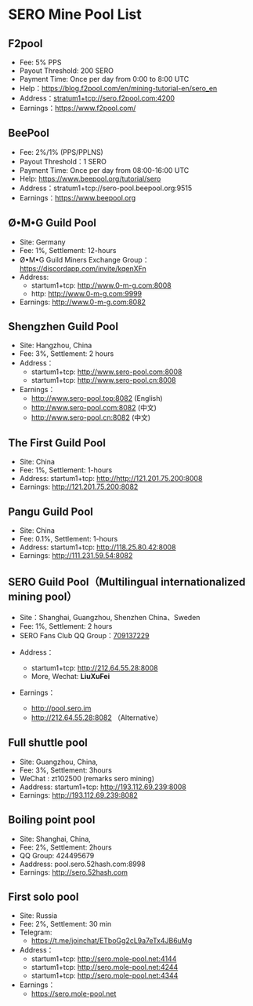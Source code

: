 # SERO Mine Pool List


## F2pool

- Fee: 5% PPS
- Payout Threshold: 200 SERO
- Payment Time: Once per day from 0:00 to 8:00 UTC
- Help：<https://blog.f2pool.com/en/mining-tutorial-en/sero_en> 
- Address：<stratum1+tcp://sero.f2pool.com:4200>
- Earnings：<https://www.f2pool.com/> 

## BeePool

- Fee: 2%/1% (PPS/PPLNS)
- Payout Threshold：1 SERO
- Payment Time: Once per day from 08:00-16:00 UTC
- Help: <https://www.beepool.org/tutorial/sero>
- Address：stratum1+tcp://sero-pool.beepool.org:9515
- Earnings：<https://www.beepool.org>

## Ø•M•G Guild Pool

- Site: Germany
- Fee: 1%, Settlement: 12-hours
- Ø•M•G Guild Miners Exchange Group：<https://discordapp.com/invite/kqenXFn>
- Address: 
   - startum1+tcp: <http://www.0-m-g.com:8008>
   - http: <http://www.0-m-g.com:9999>
- Earnings:  <http://www.0-m-g.com:8082>


## Shengzhen Guild Pool

- Site:  Hangzhou, China
- Fee: 3%, Settlement: 2 hours
- Address：
  - startum1+tcp: <http://www.sero-pool.com:8008>
  - startum1+tcp: <http://www.sero-pool.cn:8008>
- Earnings：
  - <http://www.sero-pool.top:8082>  (English)
  - <http://www.sero-pool.com:8082> (中文)
  - <http://www.sero-pool.cn:8082>  (中文)
  

## The First Guild Pool

- Site: China
- Fee: 1%, Settlement: 1-hours
- Address: startum1+tcp: <http://http://121.201.75.200:8008>
- Earnings: <http://121.201.75.200:8082>

## Pangu Guild Pool

- Site: China
- Fee: 0.1%, Settlement: 1-hours
- Address: startum1+tcp: <http://118.25.80.42:8008>
- Earnings: <http://111.231.59.54:8082>


## SERO Guild Pool（Multilingual internationalized mining pool）

- Site：Shanghai, Guangzhou, Shenzhen China、Sweden
- Fee: 1%, Settlement: 2 hours
- SERO Fans Club QQ Group：[709137229](//shang.qq.com/wpa/qunwpa?idkey=41898c6b30403ce39f6b3f7daee097acd7b1f3b795c16019b8fe401eff0c25ca "SERO Fans Club QQ Group：709137229")


* Address：
  * startum1+tcp: <http://212.64.55.28:8008>
  * More, Wechat: **LiuXuFei**
  
* Earnings：
  * <http://pool.sero.im>
  * <http://212.64.55.28:8082> （Alternative）


## Full shuttle pool
* Site: Guangzhou, China,
* Fee: 3%, Settlement: 3hours
* WeChat : zt102500 (remarks sero mining)
* Aaddress: startum1+tcp: http://193.112.69.239:8008
* Earnings: http://193.112.69.239:8082

## Boiling point pool
* Site: Shanghai, China,
* Fee: 2%, Settlement: 2hours
* QQ Group: 424495679
* Aaddress: pool.sero.52hash.com:8998
* Earnings: http://sero.52hash.com

## First solo pool
* Site: Russia
* Fee: 2%, Settlement: 30 min
* Telegram: 
	* https://t.me/joinchat/ETboGg2cL9a7eTx4JB6uMg
* Address：
  * startum1+tcp: http://sero.mole-pool.net:4144
  * startum1+tcp: http://sero.mole-pool.net:4244
  * startum1+tcp: http://sero.mole-pool.net:4344
* Earnings：
  * https://sero.mole-pool.net
